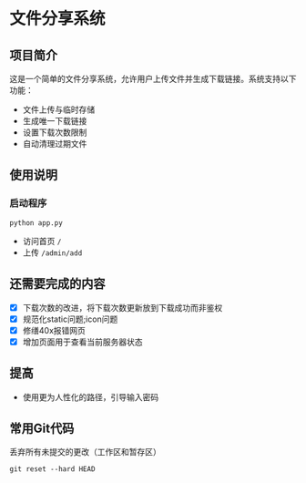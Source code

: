 # 文件分享系统
## 项目简介
这是一个简单的文件分享系统，允许用户上传文件并生成下载链接。系统支持以下功能：

- 文件上传与临时存储
- 生成唯一下载链接
- 设置下载次数限制
- 自动清理过期文件


## 使用说明
### 启动程序
```
python app.py
```

- 访问首页 `/`
- 上传 `/admin/add`


## 还需要完成的内容
- [X] 下载次数的改进，将下载次数更新放到下载成功而非鉴权
- [X] 规范化static问题;icon问题
- [X] 修缮40x报错网页
- [X] 增加页面用于查看当前服务器状态

## 提高
- 使用更为人性化的路径，引导输入密码


## 常用Git代码
丢弃所有未提交的更改（工作区和暂存区）
```
git reset --hard HEAD
```